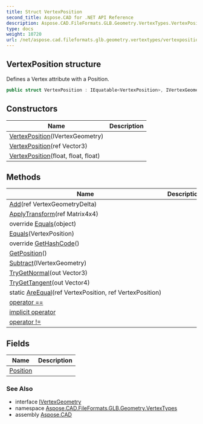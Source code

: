 ```yaml
---
title: Struct VertexPosition
second_title: Aspose.CAD for .NET API Reference
description: Aspose.CAD.FileFormats.GLB.Geometry.VertexTypes.VertexPosition struct. Defines a Vertex attribute with a Position
type: docs
weight: 10720
url: /net/aspose.cad.fileformats.glb.geometry.vertextypes/vertexposition/
---
```

## VertexPosition structure

Defines a Vertex attribute with a Position.

```csharp
public struct VertexPosition : IEquatable<VertexPosition>, IVertexGeometry
```

## Constructors

| Name | Description |
| --- | --- |
| [VertexPosition](vertexposition/#constructor)(IVertexGeometry) |  |
| [VertexPosition](vertexposition/#constructor_2)(ref Vector3) |  |
| [VertexPosition](vertexposition/#constructor_1)(float, float, float) |  |

## Methods

| Name | Description |
| --- | --- |
| [Add](../../aspose.cad.fileformats.glb.geometry.vertextypes/vertexposition/add/)(ref VertexGeometryDelta) |  |
| [ApplyTransform](../../aspose.cad.fileformats.glb.geometry.vertextypes/vertexposition/applytransform/)(ref Matrix4x4) |  |
| override [Equals](../../aspose.cad.fileformats.glb.geometry.vertextypes/vertexposition/equals/#equals_1)(object) |  |
| [Equals](../../aspose.cad.fileformats.glb.geometry.vertextypes/vertexposition/equals/#equals)(VertexPosition) |  |
| override [GetHashCode](../../aspose.cad.fileformats.glb.geometry.vertextypes/vertexposition/gethashcode/)() |  |
| [GetPosition](../../aspose.cad.fileformats.glb.geometry.vertextypes/vertexposition/getposition/)() |  |
| [Subtract](../../aspose.cad.fileformats.glb.geometry.vertextypes/vertexposition/subtract/)(IVertexGeometry) |  |
| [TryGetNormal](../../aspose.cad.fileformats.glb.geometry.vertextypes/vertexposition/trygetnormal/)(out Vector3) |  |
| [TryGetTangent](../../aspose.cad.fileformats.glb.geometry.vertextypes/vertexposition/trygettangent/)(out Vector4) |  |
| static [AreEqual](../../aspose.cad.fileformats.glb.geometry.vertextypes/vertexposition/areequal/)(ref VertexPosition, ref VertexPosition) |  |
| [operator ==](../../aspose.cad.fileformats.glb.geometry.vertextypes/vertexposition/op_equality/) |  |
| [implicit operator](../../aspose.cad.fileformats.glb.geometry.vertextypes/vertexposition/op_implicit/) |  |
| [operator !=](../../aspose.cad.fileformats.glb.geometry.vertextypes/vertexposition/op_inequality/) |  |

## Fields

| Name | Description |
| --- | --- |
| [Position](../../aspose.cad.fileformats.glb.geometry.vertextypes/vertexposition/position/) |  |

### See Also

* interface [IVertexGeometry](../ivertexgeometry/)
* namespace [Aspose.CAD.FileFormats.GLB.Geometry.VertexTypes](../../aspose.cad.fileformats.glb.geometry.vertextypes/)
* assembly [Aspose.CAD](../../)


